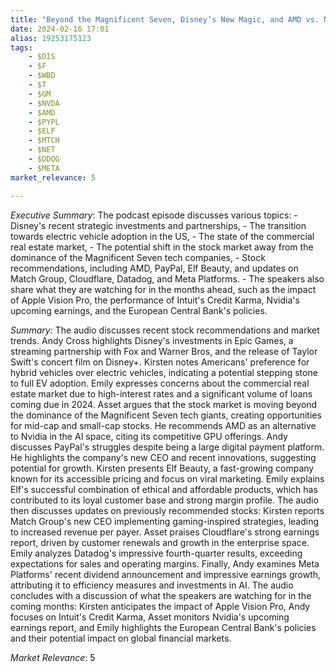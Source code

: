 ```yaml
---
title: "Beyond the Magnificent Seven, Disney’s New Magic, and AMD vs. Nvidia"
date: 2024-02-16 17:01
alias: 19253175123
tags:
    - $DIS
    - $F
    - $WBD
    - $T
    - $GM
    - $NVDA
    - $AMD
    - $PYPL
    - $ELF
    - $MTCH
    - $NET
    - $DDOG
    - $META
market_relevance: 5

---
```

*Executive Summary*: The podcast episode discusses various topics: - Disney's recent strategic investments and partnerships, - The transition towards electric vehicle adoption in the US, - The state of the commercial real estate market, - The potential shift in the stock market away from the dominance of the Magnificent Seven tech companies, - Stock recommendations, including AMD, PayPal, Elf Beauty, and updates on Match Group, Cloudflare, Datadog, and Meta Platforms. - The speakers also share what they are watching for in the months ahead, such as the impact of Apple Vision Pro, the performance of Intuit's Credit Karma, Nvidia's upcoming earnings, and the European Central Bank's policies.


*Summary:*
The audio discusses recent stock recommendations and market trends. Andy Cross highlights Disney's investments in Epic Games, a streaming partnership with Fox and Warner Bros, and the release of Taylor Swift's concert film on Disney+. Kirsten notes Americans' preference for hybrid vehicles over electric vehicles, indicating a potential stepping stone to full EV adoption. Emily expresses concerns about the commercial real estate market due to high-interest rates and a significant volume of loans coming due in 2024. Asset argues that the stock market is moving beyond the dominance of the Magnificent Seven tech giants, creating opportunities for mid-cap and small-cap stocks. He recommends AMD as an alternative to Nvidia in the AI space, citing its competitive GPU offerings. Andy discusses PayPal's struggles despite being a large digital payment platform. He highlights the company's new CEO and recent innovations, suggesting potential for growth. Kirsten presents Elf Beauty, a fast-growing company known for its accessible pricing and focus on viral marketing. Emily explains Elf's successful combination of ethical and affordable products, which has contributed to its loyal customer base and strong margin profile. The audio then discusses updates on previously recommended stocks: Kirsten reports Match Group's new CEO implementing gaming-inspired strategies, leading to increased revenue per payer. Asset praises Cloudflare's strong earnings report, driven by customer renewals and growth in the enterprise space. Emily analyzes Datadog's impressive fourth-quarter results, exceeding expectations for sales and operating margins. Finally, Andy examines Meta Platforms' recent dividend announcement and impressive earnings growth, attributing it to efficiency measures and investments in AI. The audio concludes with a discussion of what the speakers are watching for in the coming months: Kirsten anticipates the impact of Apple Vision Pro, Andy focuses on Intuit's Credit Karma, Asset monitors Nvidia's upcoming earnings report, and Emily highlights the European Central Bank's policies and their potential impact on global financial markets.



*Market Relevance*: 5
  